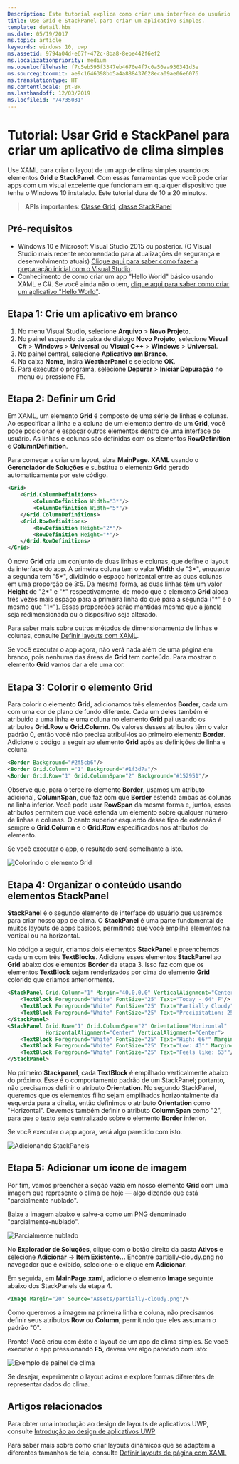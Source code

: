 ```yaml
---
Description: Este tutorial explica como criar uma interface do usuário do aplicativo básico. Ele explica e demonstra o uso de Grid e StackPanel, dois dos elementos XAML mais comuns.
title: Use Grid e StackPanel para criar um aplicativo simples.
template: detail.hbs
ms.date: 05/19/2017
ms.topic: article
keywords: windows 10, uwp
ms.assetid: 9794a04d-e67f-472c-8ba8-8ebe442f6ef2
ms.localizationpriority: medium
ms.openlocfilehash: f7c5eb595f3347eb4670e4f7c0a50aa930341d3e
ms.sourcegitcommit: ae9c1646398bb5a4a888437628eca09ae06e6076
ms.translationtype: HT
ms.contentlocale: pt-BR
ms.lasthandoff: 12/03/2019
ms.locfileid: "74735031"
---
```

# <a name="tutorial-use-grid-and-stackpanel-to-create-a-simple-weather-app"></a>Tutorial: Usar Grid e StackPanel para criar um aplicativo de clima simples

Use XAML para criar o layout de um app de clima simples usando os elementos **Grid** e **StackPanel**. Com essas ferramentas que você pode criar apps com um visual excelente que funcionam em qualquer dispositivo que tenha o Windows 10 instalado. Este tutorial dura de 10 a 20 minutos.

> **APIs importantes**: [Classe Grid](https://docs.microsoft.com/uwp/api/windows.ui.xaml.controls.grid), [classe StackPanel](https://docs.microsoft.com/uwp/api/windows.ui.xaml.controls.stackpanel)

## <a name="prerequisites"></a>Pré-requisitos
- Windows 10 e Microsoft Visual Studio 2015 ou posterior. (O Visual Studio mais recente recomendado para atualizações de segurança e desenvolvimento atuais) [Clique aqui para saber como fazer a preparação inicial com o Visual Studio](../../get-started/get-set-up.md).
- Conhecimento de como criar um app "Hello World" básico usando XAML e C#. Se você ainda não o tem, [clique aqui para saber como criar um aplicativo "Hello World"](https://docs.microsoft.com/windows/uwp/get-started/create-a-hello-world-app-xaml-universal).

## <a name="step-1-create-a-blank-app"></a>Etapa 1: Crie um aplicativo em branco
1. No menu Visual Studio, selecione **Arquivo** > **Novo Projeto**.
2. No painel esquerdo da caixa de diálogo **Novo Projeto**, selecione **Visual C#**  > **Windows** > **Universal** ou **Visual C++**  > **Windows** > **Universal**.
3. No painel central, selecione **Aplicativo em Branco**.
4. Na caixa **Nome**, insira **WeatherPanel** e selecione **OK**.
5. Para executar o programa, selecione **Depurar** > **Iniciar Depuração** no menu ou pressione F5.

## <a name="step-2-define-a-grid"></a>Etapa 2: Definir um Grid
Em XAML, um elemento **Grid** é composto de uma série de linhas e colunas. Ao especificar a linha e a coluna de um elemento dentro de um **Grid**, você pode posicionar e espaçar outros elementos dentro de uma interface do usuário. As linhas e colunas são definidas com os elementos **RowDefinition** e **ColumnDefinition**.

Para começar a criar um layout, abra **MainPage. XAML** usando o **Gerenciador de Soluções** e substitua o elemento **Grid** gerado automaticamente por este código.

```xml
<Grid>
    <Grid.ColumnDefinitions>
        <ColumnDefinition Width="3*"/>
        <ColumnDefinition Width="5*"/>
    </Grid.ColumnDefinitions>
    <Grid.RowDefinitions>
        <RowDefinition Height="2*"/>
        <RowDefinition Height="*"/>
    </Grid.RowDefinitions>
</Grid>
```

O novo **Grid** cria um conjunto de duas linhas e colunas, que define o layout da interface do app. A primeira coluna tem o valor **Width** de "3\*", enquanto a segunda tem "5\*", dividindo o espaço horizontal entre as duas colunas em uma proporção de 3:5. Da mesma forma, as duas linhas têm um valor **Height** de "2\*" e "\*" respectivamente, de modo que o elemento **Grid** aloca três vezes mais espaço para a primeira linha do que para a segunda ("\*" é o mesmo que "1\*"). Essas proporções serão mantidas mesmo que a janela seja redimensionada ou o dispositivo seja alterado.

Para saber mais sobre outros métodos de dimensionamento de linhas e colunas, consulte [Definir layouts com XAML](https://docs.microsoft.com/windows/uwp/layout/layouts-with-xaml).

Se você executar o app agora, não verá nada além de uma página em branco, pois nenhuma das áreas de **Grid** tem conteúdo. Para mostrar o elemento **Grid** vamos dar a ele uma cor.

## <a name="step-3-color-the-grid"></a>Etapa 3: Colorir o elemento Grid
Para colorir o elemento **Grid**, adicionamos três elementos **Border**, cada um com uma cor de plano de fundo diferente. Cada um deles também é atribuído a uma linha e uma coluna no elemento **Grid** pai usando os atributos **Grid.Row** e **Grid.Column**. Os valores desses atributos têm o valor padrão 0, então você não precisa atribuí-los ao primeiro elemento **Border**. Adicione o código a seguir ao elemento **Grid** após as definições de linha e coluna.

```xml
<Border Background="#2f5cb6"/>
<Border Grid.Column ="1" Background="#1f3d7a"/>
<Border Grid.Row="1" Grid.ColumnSpan="2" Background="#152951"/>
```

Observe que, para o terceiro elemento **Border**, usamos um atributo adicional, **ColumnSpan**, que faz com que **Border** estenda ambas as colunas na linha inferior. Você pode usar **RowSpan** da mesma forma e, juntos, esses atributos permitem que você estenda um elemento sobre qualquer número de linhas e colunas. O canto superior esquerdo desse tipo de extensão é sempre o **Grid.Column** e o **Grid.Row** especificados nos atributos do elemento.

Se você executar o app, o resultado será semelhante a isto.

![Colorindo o elemento Grid](images/grid-weather-1.png)

## <a name="step-4-organize-content-by-using-stackpanel-elements"></a>Etapa 4: Organizar o conteúdo usando elementos StackPanel
**StackPanel** é o segundo elemento de interface do usuário que usaremos para criar nosso app de clima. O **StackPanel** é uma parte fundamental de muitos layouts de apps básicos, permitindo que você empilhe elementos na vertical ou na horizontal.

No código a seguir, criamos dois elementos **StackPanel** e preenchemos cada um com três **TextBlocks**. Adicione esses elementos **StackPanel** ao **Grid** abaixo dos elementos **Border** da etapa 3. Isso faz com que os elementos **TextBlock** sejam renderizados por cima do elemento **Grid** colorido que criamos anteriormente.

```xml
<StackPanel Grid.Column="1" Margin="40,0,0,0" VerticalAlignment="Center">
    <TextBlock Foreground="White" FontSize="25" Text="Today - 64° F"/>
    <TextBlock Foreground="White" FontSize="25" Text="Partially Cloudy"/>
    <TextBlock Foreground="White" FontSize="25" Text="Precipitation: 25%"/>
</StackPanel>
<StackPanel Grid.Row="1" Grid.ColumnSpan="2" Orientation="Horizontal"
            HorizontalAlignment="Center" VerticalAlignment="Center">
    <TextBlock Foreground="White" FontSize="25" Text="High: 66°" Margin="0,0,20,0"/>
    <TextBlock Foreground="White" FontSize="25" Text="Low: 43°" Margin="0,0,20,0"/>
    <TextBlock Foreground="White" FontSize="25" Text="Feels like: 63°"/>
</StackPanel>
```

No primeiro **Stackpanel**, cada **TextBlock** é empilhado verticalmente abaixo do próximo. Esse é o comportamento padrão de um StackPanel; portanto, não precisamos definir o atributo **Orientation**. No segundo StackPanel, queremos que os elementos filho sejam empilhados horizontalmente da esquerda para a direita, então definimos o atributo **Orientation** como "Horizontal". Devemos também definir o atributo **ColumnSpan** como "2", para que o texto seja centralizado sobre o elemento **Border** inferior.

Se você executar o app agora, verá algo parecido com isto.

![Adicionando StackPanels](images/grid-weather-2.png)

## <a name="step-5-add-an-image-icon"></a>Etapa 5: Adicionar um ícone de imagem

Por fim, vamos preencher a seção vazia em nosso elemento **Grid** com uma imagem que represente o clima de hoje — algo dizendo que está "parcialmente nublado".

Baixe a imagem abaixo e salve-a como um PNG denominado "parcialmente-nublado".

![Parcialmente nublado](images/partially-cloudy.PNG)

No **Explorador de Soluções**, clique com o botão direito da pasta **Ativos** e selecione **Adicionar** -> **Item Existente...** Encontre partially-cloudy.png no navegador que é exibido, selecione-o e clique em **Adicionar**.

Em seguida, em **MainPage.xaml**, adicione o elemento **Image** seguinte abaixo dos StackPanels da etapa 4.

```xml
<Image Margin="20" Source="Assets/partially-cloudy.png"/>
```

Como queremos a imagem na primeira linha e coluna, não precisamos definir seus atributos **Row** ou **Column**, permitindo que eles assumam o padrão "0".

Pronto! Você criou com êxito o layout de um app de clima simples. Se você executar o app pressionando **F5**, deverá ver algo parecido com isto:

![Exemplo de painel de clima](images/grid-weather-3.PNG)

Se desejar, experimente o layout acima e explore formas diferentes de representar dados do clima.

## <a name="related-articles"></a>Artigos relacionados
Para obter uma introdução ao design de layouts de aplicativos UWP, consulte [Introdução ao design de aplicativos UWP](https://docs.microsoft.com/windows/uwp/layout/design-and-ui-intro)

Para saber mais sobre como criar layouts dinâmicos que se adaptem a diferentes tamanhos de tela, consulte [Definir layouts de página com XAML](https://docs.microsoft.com/windows/uwp/layout/layouts-with-xaml)
